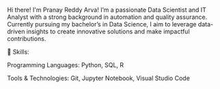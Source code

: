 Hi there! I'm Pranay Reddy Arva! I’m a passionate Data Scientist and IT Analyst with a strong background in automation and quality assurance. Currently pursuing my bachelor’s in Data Science, I aim to leverage data-driven insights to create innovative solutions and make impactful contributions.

🔧 Skills:

Programming Languages: Python, SQL, R

Tools & Technologies: Git, Jupyter Notebook, Visual Studio Code
